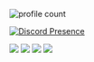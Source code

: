 



![profile count](https://komarev.com/ghpvc/?username=chaseyjs&color=red)


[![Discord Presence](https://lanyard.cnrad.dev/api/987438060327280660)](https://discord.com/users/987438060327280660)


<p align="left">
<a href="https://discord.gg/6U6ayWugeu" target"blank_"><img src="https://img.shields.io/badge/discord%20-7289DA.svg?&style=for-the-badge&logo=discord&logoColor=white"></a>
<a href="https://open.spotify.com/user/chasey" target"blank_"><img src="https://img.shields.io/badge/Spotify%20-1ed760.svg?&style=for-the-badge&logo=spotify&logoColor=white"></a>
<a href="https://instagram.com/rwennnnnnnn" target"blank_"><img src="https://img.shields.io/badge/INSTAGRAM%20-DC3175.svg?&style=for-the-badge&logo=instagram&logoColor=white"></a>
<a href="https://github.com/chaseyjs" target"blank_"><img src="https://img.shields.io/badge/GitHub%20-191717.svg?&style=for-the-badge&logo=github&logoColor=white"></a>
